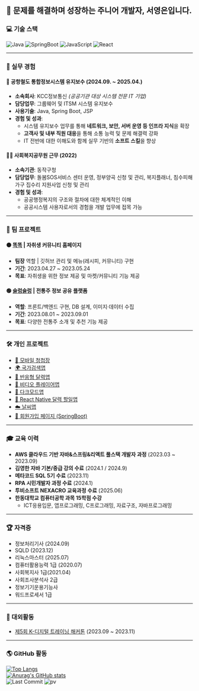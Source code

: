 ## 🌱 문제를 해결하며 성장하는 주니어 개발자, 서영은입니다.


### 💻 기술 스택
<p>
  <img alt="Java" src="https://img.shields.io/badge/-Java-46a2f1?style=flat-square&logo=Java&logoColor=white" /> 
  <img alt="SpringBoot" src="https://img.shields.io/badge/-SpringBoot-2088FF?style=flat-square&logo=SpringBoot&logoColor=white" />
  <img alt="JavaScript" src="https://img.shields.io/badge/-JavaScript-5849BE?style=flat-square&logo=JavaScript&logoColor=white" />
  <img alt="React" src="https://img.shields.io/badge/-React-45b8d8?style=flat-square&logo=react&logoColor=white" />
</p>

---

### 🏢 실무 경험
#### 📌 공항철도 통합정보시스템 유지보수 (2024.09. ~ 2025.04.)
- **소속회사**: KCC정보통신 *(공공기관 대상 시스템 전문 IT 기업)*
- **담당업무**: 그룹웨어 및 ITSM 시스템 유지보수
- **사용기술**: Java, Spring Boot, JSP
- **경험 및 성과**:
  - 시스템 유지보수 업무를 통해 **네트워크, 보안, 서버 운영 등 인프라 지식**을 확장
  - **고객사 및 내부 직원 대응**을 통해 소통 능력 및 문제 해결력 강화
  - IT 전반에 대한 이해도와 함께 실무 기반의 **소프트 스킬**을 향상
#### 👩‍💼 사회복지공무원 근무 (2022)
- **소속기관**: 동작구청
- **담당업무**: 돌봄SOS서비스 센터 운영, 정부양곡 신청 및 관리, 복지플래너, 침수피해가구 집수리 지원사업 신청 및 관리
- **경험 및 성과**:
  - 공공행정복지의 구조와 절차에 대한 체계적인 이해
  - 공공시스템 사용자로서의 경험을 개발 업무에 접목 가능

---

### 👥 팀 프로젝트
#### 🟠 [똑똑](https://github.com/YOUNGEUN100/semi_ddok_homepage) | 자취생 커뮤니티 홈페이지
- **팀장** 역할 | 깃허브 관리 및 메뉴(레시피, 커뮤니티) 구현
- **기간**: 2023.04.27 ~ 2023.05.24
- **목표**: 자취생을 위한 정보 제공 및 마켓/커뮤니티 기능 제공

#### 🟢 [술렁술렁](https://github.com/YOUNGEUN100/Project-OMDB-Public) | 전통주 정보 공유 플랫폼
- **역할**: 프론트/백엔드 구현, DB 설계, 이미지·데이터 수집
- **기간**: 2023.08.01 ~ 2023.09.01
- **목표**: 다양한 전통주 소개 및 추천 기능 제공

---

### 🛠️ 개인 프로젝트
- [📱 모바일 청첩장](https://github.com/YOUNGEUN100/react-wedding-card)
- [🌍 국가검색앱](https://github.com/YOUNGEUN100/react-country-app)
- [📅 반응형 달력앱](https://github.com/YOUNGEUN100/react-calendar-app)
- [🎥 비디오 플레이어앱](https://github.com/YOUNGEUN100/react-video-player)
- [🌙 다크모드앱](https://github.com/YOUNGEUN100/react-darkMode-app)
- [📆 React Native 달력 할일앱](https://github.com/YOUNGEUN100/reactnative_todoc-calendar)
- [☁️ 날씨앱](https://github.com/YOUNGEUN100/reactnative-weather-app)
- [🧾 회원가입 페이지 (SpringBoot)](https://github.com/YOUNGEUN100/springboot-signup)

---

### 🎓 교육 이력
- **AWS 클라우드 기반 자바&스프링&리액트 풀스택 개발자 과정** (2023.03 ~ 2023.09)
- **김영한 자바 기본/중급 강의 수료** (2024.1 / 2024.9)
- **메타코드 SQL 5기 수료** (2023.11)
- **RPA 시민개발자 과정 수료** (2024.1)
- **투비소프트 NEXACRO 교육과정 수료** (2025.06)
- **한동대학교 컴퓨터공학 과목 15학점 수강**
  - ICT응용입문, 앱프로그래밍, C프로그래밍, 자료구조, 자바프로그래밍

---

### 🏆 자격증
- 정보처리기사 (2024.09)
- SQLD (2023.12)
- 리눅스마스터 (2025.07)
- 컴퓨터활용능력 1급 (2020.07)
- 사회복지사 1급(2021.04)
- 사회조사분석사 2급
- 정보기기운용기능사
- 워드프로세서 1급

---

### 💬 대외활동
- [제5회 K-디지털 트레이닝 해커톤](https://github.com/YOUNGEUN100/hackathon_project) (2023.09 ~ 2023.11)

---

### 🌎 GitHub 활동
[![Top Langs](https://github-readme-stats.vercel.app/api/top-langs/?username=YOUNGEUN100&layout=compact)](https://github.com/YOUNGEUN100/github-readme-stats)  
[![Anurag's GitHub stats](https://github-readme-stats.vercel.app/api?username=YOUNGEUN100)](https://github.com/YOUNGEUN100/github-readme-stats)  
![Last Commit](https://img.shields.io/github/last-commit/YOUNGEUN100/YOUNGEUN100)
![pv](https://pageview.vercel.app/?github_user=YOUNGEUN100)
